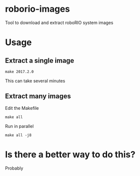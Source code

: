 # roborio-images
Tool to download and extract roboRIO system images

# Usage

## Extract a single image

```
make 2017.2.0
```

This can take several minutes

## Extract many images

Edit the Makefile

```
make all
```

Run in parallel

```
make all -j8
```

# Is there a better way to do this?

Probably
